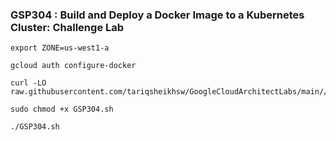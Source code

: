 ### GSP304 :  Build and Deploy a Docker Image to a Kubernetes Cluster: Challenge Lab 

```
export ZONE=us-west1-a
```

```
gcloud auth configure-docker
```

```
curl -LO raw.githubusercontent.com/tariqsheikhsw/GoogleCloudArchitectLabs/main//Solutions/GSP304.sh

sudo chmod +x GSP304.sh

./GSP304.sh
```

